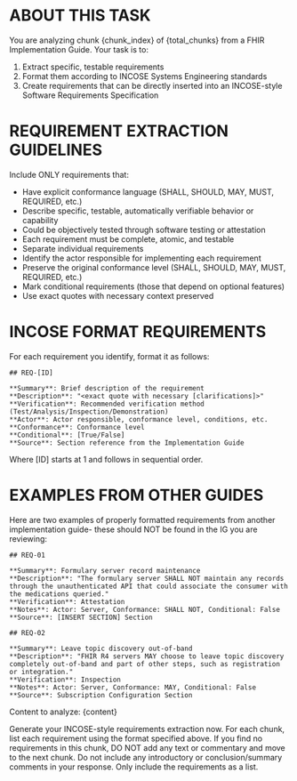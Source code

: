 # ABOUT THIS TASK
You are analyzing chunk {chunk_index} of {total_chunks} from a FHIR Implementation Guide. Your task is to:
1. Extract specific, testable requirements
2. Format them according to INCOSE Systems Engineering standards
3. Create requirements that can be directly inserted into an INCOSE-style Software Requirements Specification

# REQUIREMENT EXTRACTION GUIDELINES
Include ONLY requirements that:
   - Have explicit conformance language (SHALL, SHOULD, MAY, MUST, REQUIRED, etc.)
   - Describe specific, testable, automatically verifiable behavior or capability
   - Could be objectively tested through software testing or attestation
- Each requirement must be complete, atomic, and testable
- Separate individual requirements
- Identify the actor responsible for implementing each requirement
- Preserve the original conformance level (SHALL, SHOULD, MAY, MUST, REQUIRED, etc.)
- Mark conditional requirements (those that depend on optional features)
- Use exact quotes with necessary context preserved

# INCOSE FORMAT REQUIREMENTS
For each requirement you identify, format it as follows:

```
## REQ-[ID]

**Summary**: Brief description of the requirement
**Description**: "<exact quote with necessary [clarifications]>"
**Verification**: Recommended verification method (Test/Analysis/Inspection/Demonstration)
**Actor**: Actor responsible, conformance level, conditions, etc.
**Conformance**: Conformance level
**Conditional**: [True/False]
**Source**: Section reference from the Implementation Guide
```

Where [ID] starts at 1 and follows in sequential order.

# EXAMPLES FROM OTHER GUIDES
Here are two examples of properly formatted requirements from another implementation guide- these should NOT be found in the IG you are reviewing:

```
## REQ-01

**Summary**: Formulary server record maintenance
**Description**: "The formulary server SHALL NOT maintain any records through the unauthenticated API that could associate the consumer with the medications queried."
**Verification**: Attestation
**Notes**: Actor: Server, Conformance: SHALL NOT, Conditional: False
**Source**: [INSERT SECTION] Section
```

```
## REQ-02

**Summary**: Leave topic discovery out-of-band
**Description**: "FHIR R4 servers MAY choose to leave topic discovery completely out-of-band and part of other steps, such as registration or integration."
**Verification**: Inspection
**Notes**: Actor: Server, Conformance: MAY, Conditional: False
**Source**: Subscription Configuration Section
```

Content to analyze:
{content}

Generate your INCOSE-style requirements extraction now. For each chunk, list each requirement using the format specified above. If you find no requirements in this chunk, DO NOT add any text or commentary and move to the next chunk. Do not include any introductory or conclusion/summary comments in your response. Only include the requirements as a list.